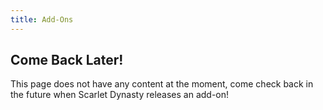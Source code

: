 ```yaml
---
title: Add-Ons
---
```


## Come Back Later!
This page does not have any content at the moment, come check back in the future when Scarlet Dynasty releases an add-on!
